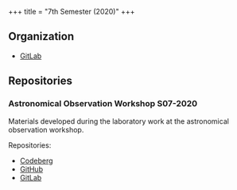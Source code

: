 +++
title = "7th Semester (2020)"
+++

## Organization

- [GitLab](https://gitlab.com/paveloom-g/university/s07-2020)

## Repositories

### Astronomical Observation Workshop S07-2020

Materials developed during the laboratory work at the astronomical observation workshop.

Repositories:

- [Codeberg](https://codeberg.org/paveloom-university/Astronomical-Observation-Workshop-S07-2020)
- [GitHub](https://github.com/paveloom-university/Astronomical-Observation-Workshop-S07-2020)
- [GitLab](https://gitlab.com/paveloom-g/university/s07-2020/astronomical-observation-workshop-s07-2020)
